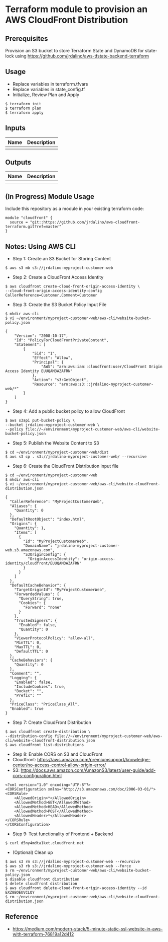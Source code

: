 # Terraform module to provision an AWS CloudFront Distribution

## Prerequisites
Provision an S3 bucket to store Terraform State and DynamoDB for state-lock
using https://github.com/jrdalino/aws-tfstate-backend-terraform

## Usage
- Replace variables in terraform.tfvars
- Replace variables in state_config.tf
- Initialize, Review Plan and Apply
```
$ terraform init
$ terraform plan
$ terraform apply
```

## Inputs
| Name | Description |
|------|-------------|
| | |

## Outputs
| Name | Description |
|------|-------------|
| | |

## (In Progress) Module Usage
Include this repository as a module in your existing terraform code:
```
module "cloudfront" {
  source = "git::https://github.com/jrdalino/aws-cloudfront-terraform.git?ref=master"
}
```

## Notes: Using AWS CLI
- Step 1: Create an S3 Bucket for Storing Content
```
$ aws s3 mb s3://jrdalino-myproject-customer-web
```

- Step 2: Create a CloudFront Access Identity
```
$ aws cloudfront create-cloud-front-origin-access-identity \
--cloud-front-origin-access-identity-config CallerReference=Customer,Comment=Customer
```

- Step 3: Create the S3 Bucket Policy Input File
```
$ mkdir aws-cli
$ vi ~/environment/myproject-customer-web/aws-cli/website-bucket-policy.json
```
```
{
    "Version": "2008-10-17",
    "Id": "PolicyForCloudFrontPrivateContent",
    "Statement": [
        {
            "Sid": "1",
            "Effect": "Allow",
            "Principal": {
                "AWS": "arn:aws:iam::cloudfront:user/CloudFront Origin Access Identity EUUQAM3AZAFRN"
            },
            "Action": "s3:GetObject",
            "Resource": "arn:aws:s3:::jrdalino-myproject-customer-web/*"
        }
    ]
}
```

- Step 4: Add a public bucket policy to allow CloudFront
```
$ aws s3api put-bucket-policy \
--bucket jrdalino-myproject-customer-web \
--policy file://~/environment/myproject-customer-web/aws-cli/website-bucket-policy.json
```

- Step 5: Publish the Website Content to S3
```
$ cd ~/environment/myproject-customer-web/dist
$ aws s3 cp . s3://jrdalino-myproject-customer-web/ --recursive
```

- Step 6: Create the CloudFront Distribution input file
```
$ cd ~/environment/myproject-customer-web
$ mkdir aws-cli
$ vi ~/environment/myproject-customer-web/aws-cli/website-cloudfront-distribution.json
```
```
{
  "CallerReference": "MyProjectCustomerWeb",
  "Aliases": {
    "Quantity": 0
  },
  "DefaultRootObject": "index.html",
  "Origins": {
    "Quantity": 1,
    "Items": [
      {
        "Id": "MyProjectCustomerWeb",
        "DomainName": "jrdalino-myproject-customer-web.s3.amazonaws.com",
        "S3OriginConfig": {
          "OriginAccessIdentity": "origin-access-identity/cloudfront/EUUQAM3AZAFRN"
        }
      }
    ]
  },
  "DefaultCacheBehavior": {
    "TargetOriginId": "MyProjectCustomerWeb",
    "ForwardedValues": {
      "QueryString": true,
      "Cookies": {
        "Forward": "none"
      }
    },
    "TrustedSigners": {
      "Enabled": false,
      "Quantity": 0
    },
    "ViewerProtocolPolicy": "allow-all",
    "MinTTL": 0,
    "MaxTTL": 0,
    "DefaultTTL": 0
  },
  "CacheBehaviors": {
    "Quantity": 0
  },
  "Comment": "",
  "Logging": {
    "Enabled": false,
    "IncludeCookies": true,
    "Bucket": "",
    "Prefix": ""
  },
  "PriceClass": "PriceClass_All",
  "Enabled": true
}
```

- Step 7: Create CloudFront Distribution
```
$ aws cloudfront create-distribution \
--distribution-config file://~/environment/myproject-customer-web/aws-cli/website-cloudfront-distribution.json
$ aws cloudfront list-distributions
```

- Step 8: Enable CORS on S3 and CloudFront
- Cloudfront: https://aws.amazon.com/premiumsupport/knowledge-center/no-access-control-allow-origin-error/
- S3: https://docs.aws.amazon.com/AmazonS3/latest/user-guide/add-cors-configuration.html
```
<?xml version="1.0" encoding="UTF-8"?>
<CORSConfiguration xmlns="http://s3.amazonaws.com/doc/2006-03-01/">
<CORSRule>
    <AllowedOrigin>*</AllowedOrigin>
    <AllowedMethod>GET</AllowedMethod>
    <AllowedMethod>HEAD</AllowedMethod>
    <AllowedMethod>POST</AllowedMethod>
    <AllowedHeader>*</AllowedHeader>
</CORSRule>
</CORSConfiguration>
```

- Step 9: Test functionality of Frontend + Backend
```
$ curl d5ny4mdta1kxt.cloudfront.net
```

- (Optional) Clean up
```
$ aws s3 rm s3://jrdalino-myproject-customer-web --recursive
$ aws s3 rb s3://jrdalino-myproject-customer-web --force
$ rm ~/environment/myproject-customer-web/aws-cli/website-bucket-policy.json
$ disable cloudfront distribution
$ delete cloudfront distribution
$ aws cloudfront delete-cloud-front-origin-access-identity --id EXZ8BOEUVCLQY
$ rm ~/environment/myproject-customer-web/aws-cli/website-cloudfront-distribution.json
```

## Reference
- https://medium.com/modern-stack/5-minute-static-ssl-website-in-aws-with-terraform-76819a12d412
